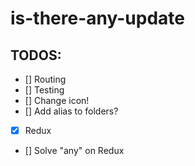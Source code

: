 # is-there-any-update

## TODOS:

- [] Routing
- [] Testing
- [] Change icon!
- [] Add alias to folders?
- [X] Redux
- [] Solve "any" on Redux
